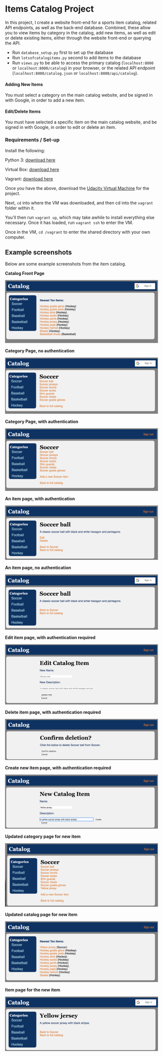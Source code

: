 # Items Catalog Project

In this project, I create a website front-end for a sports item catalog, related API endpoints, as well as the back-end database. Combined, these allow you to view items by category in the catalog, add new items, as well as edit or delete existing items, either through the website front-end or querying the API.

- Run `database_setup.py` first to set up the database
- Run `lotsofcatalogitems.py` second to add items to the database
- Run `views.py` to be able to access the primary catalog (`localhost:8000` or `localhost:8000/catalog`) in your browser, or the related API endpoint (`localhost:8000/catalog.json` or `localhost:8000/api/catalog`).

#### Adding New Items

You must select a category on the main catalog website, and be signed in with Google, in order to add a new item.

#### Edit/Delete Items

You must have selected a specific item on the main catalog website, and be signed in with Google, in order to edit or delete an item.

### Requirements / Set-up
Install the following:

Python 3: [download here](https://www.python.org/downloads/)

Virtual Box: [download here](https://www.virtualbox.org/wiki/Download_Old_Builds_5_1)

Vagrant: [download here](https://www.vagrantup.com/downloads.html)

Once you have the above, download the [Udacity Virtual Machine](https://s3.amazonaws.com/video.udacity-data.com/topher/2018/April/5acfbfa3_fsnd-virtual-machine/fsnd-virtual-machine.zip) for the project.

Next, `cd` into where the VM was downloaded, and then cd into the `vagrant` folder within it.

You'll then run `vagrant up`, which may take awhile to install everything else necessary.
Once it has loaded, run `vagrant ssh` to enter the VM.

Once in the VM, `cd /vagrant` to enter the shared directory with your own computer.

## Example screenshots

Below are some example screenshots from the item catalog.

**Catalog Front Page**

![Catalog](screenshots/catalog.png)

**Category Page, no authentication**

![Category, no auth](screenshots/category-noauth.png)

**Category Page, with authentication**

![Category, with auth](screenshots/category-auth.png)

**An item page, with authentication**

![Item, with auth](screenshots/item-auth.png)

**An item page, no authentication**

![Item, no auth](screenshots/item-noauth.png)

**Edit item page, with authentication required**

![Edit item, auth required](screenshots/edit-item.png)

**Delete item page, with authentication required**

![Delete item, auth required](screenshots/delete-item.png)

**Create new item page, with authentication required**

![Create item, auth required](screenshots/new-item.png)

**Updated category page for new item**

![Update category with new item](screenshots/updated-category.png)

**Updated catalog page for new item**

![Updated catalog with new item](screenshots/updated-catalog.png)

**Item page for the new item**

![Item page for new item](screenshots/new-item-page.png)
